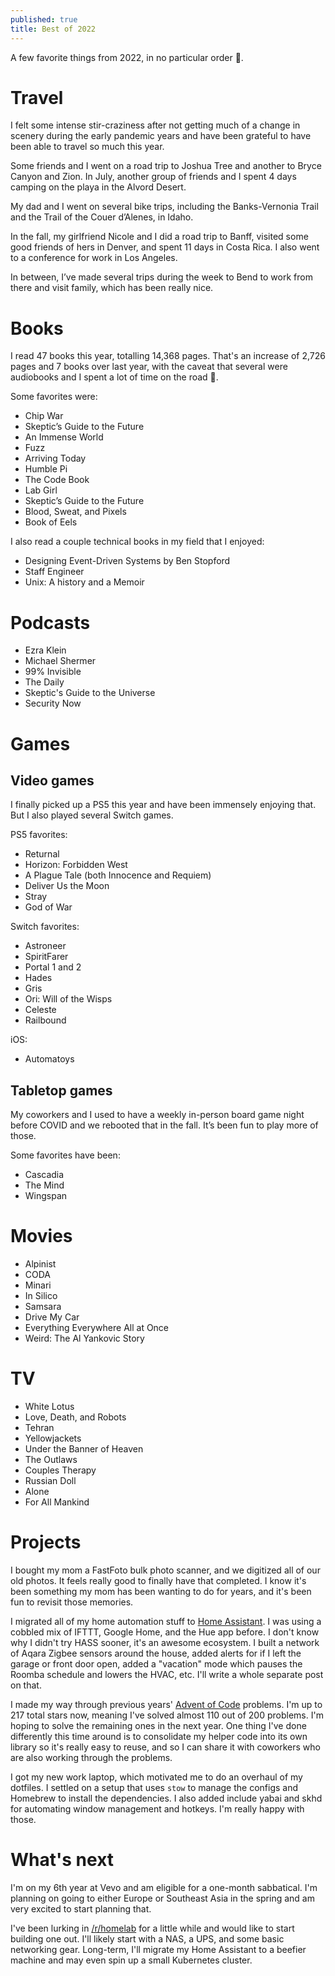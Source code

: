 ```yaml
---
published: true
title: Best of 2022
---
```

A few favorite things from 2022, in no particular order 🙂.

# Travel
I felt some intense stir-craziness after not getting much of a change in scenery during the early pandemic years and have been grateful to have been able to travel so much this year.

Some friends and I went on a road trip to Joshua Tree and another to Bryce Canyon and Zion. In July, another group of friends and I spent 4 days camping on the playa in the Alvord Desert. 

My dad and I went on several bike trips, including the Banks-Vernonia Trail and the Trail of the Couer d’Alenes, in Idaho.

In the fall, my girlfriend Nicole and I did a road trip to Banff, visited some good friends of hers in Denver, and spent 11 days in Costa Rica. I also went to a conference for work in Los Angeles. 

In between, I’ve made several trips during the week to Bend to work from there and visit family, which has been really nice.

# Books

I read 47 books this year, totalling 14,368 pages. That's an increase of 2,726 pages and 7 books over last year,
with the caveat that several were audiobooks and I spent a lot of time on the road 🙂.

Some favorites were:
* Chip War
* Skeptic’s Guide to the Future
* An Immense World
* Fuzz
* Arriving Today
* Humble Pi
* The Code Book
* Lab Girl
* Skeptic’s Guide to the Future
* Blood, Sweat, and Pixels
* Book of Eels

I also read a couple technical books in my field that I enjoyed:
* Designing Event-Driven Systems by Ben Stopford
* Staff Engineer
* Unix: A history and a Memoir

# Podcasts
* Ezra Klein
* Michael Shermer
* 99% Invisible
* The Daily
* Skeptic's Guide to the Universe
* Security Now

# Games
## Video games
I finally picked up a PS5 this year and have been immensely enjoying that. But I also played several Switch games.

PS5 favorites:
* Returnal
* Horizon: Forbidden West
* A Plague Tale (both Innocence and Requiem)
* Deliver Us the Moon
* Stray
* God of War

Switch favorites:
* Astroneer
* SpiritFarer
* Portal 1 and 2
* Hades
* Gris
* Ori: Will of the Wisps
* Celeste
* Railbound

iOS:
* Automatoys

## Tabletop games
My coworkers and I used to have a weekly in-person board game night before COVID and we rebooted that in the fall. It’s been fun to play more of those.

Some favorites have been:
* Cascadia
* The Mind
* Wingspan

# Movies
* Alpinist
* CODA
* Minari
* In Silico
* Samsara
* Drive My Car
* Everything Everywhere All at Once
* Weird: The Al Yankovic Story

# TV
* White Lotus
* Love, Death, and Robots
* Tehran
* Yellowjackets
* Under the Banner of Heaven
* The Outlaws
* Couples Therapy
* Russian Doll
* Alone
* For All Mankind

# Projects

I bought my mom a FastFoto bulk photo scanner, and we digitized all of our old photos.
It feels really good to finally have that completed. I know it's been something my mom has been wanting to do for years,
and it's been fun to revisit those memories.

I migrated all of my home automation stuff to [Home Assistant](https://www.home-assistant.io/). I was using a cobbled mix of IFTTT, Google Home, and the Hue app before.
I don't know why I didn't try HASS sooner, it's an awesome ecosystem. I built a network of Aqara Zigbee sensors around the house,
added alerts for if I left the garage or front door open, added a "vacation" mode which pauses the Roomba schedule and lowers the HVAC, etc.
I'll write a whole separate post on that.

I made my way through previous years' [Advent of Code](https://adventofcode.com/) problems. I'm up to 217 total stars now,
meaning I've solved almost 110 out of 200 problems. I'm hoping to solve the remaining ones in the next year. One thing I've
done differently this time around is to consolidate my helper code into its own library so it's really easy to reuse, and so I can
share it with coworkers who are also working through the problems.

I got my new work laptop, which motivated me to do an overhaul of my dotfiles. I settled on a setup that uses
`stow` to manage the configs and Homebrew to install the dependencies. I also added include yabai and skhd for 
automating window management and hotkeys. I'm really happy with those.

# What's next

I'm on my 6th year at Vevo and am eligible for a one-month sabbatical. I'm planning on going to either Europe or Southeast Asia
in the spring and am very excited to start planning that.

I've been lurking in [/r/homelab](https://www.reddit.com/r/homelab/) for a little while and would like to start building one out.
I'll likely start with a NAS, a UPS, and some basic networking gear. Long-term, I'll migrate my Home Assistant to a beefier machine
and may even spin up a small Kubernetes cluster.
